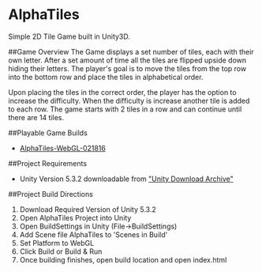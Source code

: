 # AlphaTiles
Simple 2D Tile Game built in Unity3D.

##Game Overview
The Game displays a set number of tiles, each with their own letter. After a set amount of time all the tiles are flipped upside down hiding their letters. The player's goal is to move the tiles from the top row into the bottom row and place the tiles in alphabetical order. 

Upon placing the tiles in the correct order, the player has the option to increase the difficulty. When the difficulty is increase another tile is added to each row. The game starts with 2 tiles in a row and can continue until there are 14 tiles.

##Playable Game Builds
- [AlphaTiles-WebGL-021816](http://bit.ly/1OijIwf)

##Project Requirements
- Unity Version 5.3.2 downloadable from ["Unity Download Archive"](https://unity3d.com/get-unity/download/archive)

##Project Build Directions
1) Download Required Version of Unity 5.3.2
2) Open AlphaTiles Project into Unity
3) Open BuildSettings in Unity (File->BuildSettings)
4) Add Scene file AlphaTiles to 'Scenes in Build'
5) Set Platform to WebGL
6) Click Build or Build & Run
7) Once building finishes, open build location and open index.html

